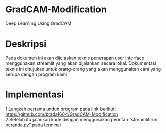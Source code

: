 # GradCAM-Modification
 Deep Learning Using GradCAM

# Deskripsi
 Pada dokumen ini akan dijelaskan teknis penerapan user interface menggunakan streamlit yang akan dijalankan secara lokal. Dokumentasi teknis ini ditujukan untuk orang-orang yang akan menggunakan cara yang serupa dengan program kami. 

# Implementasi 
 1.Langkah pertama unduh program pada link berikut:   
  https://github.com/brada1604/GradCAM-Modification  
 2.Setelah itu jalankan kode dengan menggunakan perintah “streamlit run beranda.py” pada terminal
   
